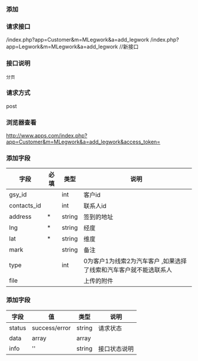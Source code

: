 ### **添加**

### **请求接口**
/index.php?app=Customer&m=MLegwork&a=add_legwork
/index.php?app=Legwork&m=MLegwork&a=add_legwork  //新接口
### **接口说明**
`分页`

### **请求方式**
post

### **浏览器查看**
http://www.apps.com/index.php?app=Customer&m=MLegwork&a=add_legwork&access_token=




### **添加字段**
|字段       |必填            |类型     |说明       |
| --------- |--------      |-------- |--------   |   
|gsy_id     |              |int      | 客户id    |
|contacts_id|              | int     | 联系人id   |
|address    |  *           | string  | 签到的地址 |
|lng        |  *           | string  |经度       |
|lat        |  *           | string  | 维度      |
|mark       |              | string  | 备注      |
|type       |              | int  | 0为客户1为线索2为汽车客户 ,如果选择了线索和汽车客户就不能选联系人      |
|file       |            |      |上传的附件|

### **添加字段**
|字段       |值             |类型    |说明           |
| --------- |--------      |--------|--------       |
|status     |success/error |string |请求状态         |
|data       |array         |array  | |
|info       | '' | string | 接口状态说明  |